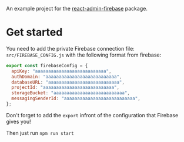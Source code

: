 An example project for the [react-admin-firebase](https://github.com/benwinding/react-admin-firebase) package.

# Get started
You need to add the private Firebase connection file: `src/FIREBASE_CONFIG.js` with the following format from firebase:

``` js
export const firebaseConfig = {
  apiKey: "aaaaaaaaaaaaaaaaaaaaaaaaaaa",
  authDomain: "aaaaaaaaaaaaaaaaaaaaaaaaaaa",
  databaseURL: "aaaaaaaaaaaaaaaaaaaaaaaaaaa",
  projectId: "aaaaaaaaaaaaaaaaaaaaaaaaaaa",
  storageBucket: "aaaaaaaaaaaaaaaaaaaaaaaaaaa",
  messagingSenderId: "aaaaaaaaaaaaaaaaaaaaaaaaaaa",
};
```

Don't forget to add the `export` infront of the configuration that Firebase gives you!

Then just run `npm run start`
